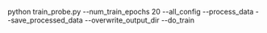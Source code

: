 python train_probe.py --num_train_epochs 20 --all_config --process_data --save_processed_data --overwrite_output_dir --do_train